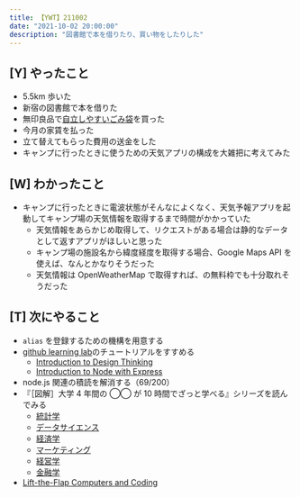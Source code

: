 ```yaml
---
title: 【YWT】211002
date: "2021-10-02 20:00:00"
description: "図書館で本を借りたり、買い物をしたりした"
---
```


## [Y] やったこと

- 5.5km 歩いた
- 新宿の図書館で本を借りた
- 無印良品で[自立しやすいごみ袋](https://www.muji.com/jp/ja/store/cmdty/detail/4550344885444)を買った
- 今月の家賃を払った
- 立て替えてもらった費用の送金をした
- キャンプに行ったときに使うための天気アプリの構成を大雑把に考えてみた

## [W] わかったこと

- キャンプに行ったときに電波状態がそんなによくなく、天気予報アプリを起動してキャンプ場の天気情報を取得するまで時間がかかっていた
  - 天気情報をあらかじめ取得して、リクエストがある場合は静的なデータとして返すアプリがほしいと思った
  - キャンプ場の施設名から緯度経度を取得する場合、Google Maps API を使えば、なんとかなりそうだった
  - 天気情報は OpenWeatherMap で取得すれば、の無料枠でも十分取れそうだった

## [T] 次にやること

- `alias` を登録するための機構を用意する
- [github learning lab](https://lab.github.com/githubtraining)のチュートリアルをすすめる
  - [Introduction to Design Thinking](https://lab.github.com/githubtraining/introduction-to-design-thinking)
  - [Introduction to Node with Express](https://lab.github.com/everydeveloper/introduction-to-node-with-express)
- node.js 関連の積読を解消する（69/200）
- 『［図解］大学 4 年間の ◯◯ が 10 時間でざっと学べる』シリーズを読んでみる
  - [統計学](https://www.amazon.co.jp/dp/B07PXB4NN9)
  - [データサイエンス](https://www.amazon.co.jp/dp/B07XNW3TQM)
  - [経済学](https://www.amazon.co.jp/dp/B01KNLFHH6)
  - [マーケティング](https://www.amazon.co.jp/dp/B07BNC2SV3)
  - [経営学](https://www.amazon.co.jp/dp/B071SKDF3L)
  - [金融学](https://www.amazon.co.jp/dp/B07BB6Z7FW)
- [Lift-the-Flap Computers and Coding](https://www.amazon.co.jp/dp/1409591514)

<!-- https://twitter.com/camomile_cafe/status/1444531092522815490?s=20 -->
